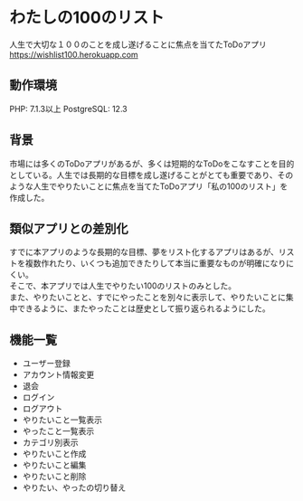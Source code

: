 # わたしの100のリスト

人生で大切な１００のことを成し遂げることに焦点を当てたToDoアプリ
https://wishlist100.herokuapp.com


## 動作環境

PHP: 7.1.3以上
PostgreSQL: 12.3


## 背景

市場には多くのToDoアプリがあるが、多くは短期的なToDoをこなすことを目的としている。人生では長期的な目標を成し遂げることがとても重要であり、そのような人生でやりたいことに焦点を当てたToDoアプリ「私の100のリスト」を作成した。


## 類似アプリとの差別化

すでに本アプリのような長期的な目標、夢をリスト化するアプリはあるが、リストを複数作れたり、いくつも追加できたりして本当に重要なものが明確になりにくい。  
そこで、本アプリでは人生でやりたい100のリストのみとした。  
また、やりたいことと、すでにやったことを別々に表示して、やりたいことに集中できるように、またやったことは歴史として振り返られるようにした。


## 機能一覧

- ユーザー登録
- アカウント情報変更
- 退会
- ログイン
- ログアウト
- やりたいこと一覧表示
- やったこと一覧表示
- カテゴリ別表示
- やりたいこと作成
- やりたいこと編集
- やりたいこと削除
- やりたい、やったの切り替え

